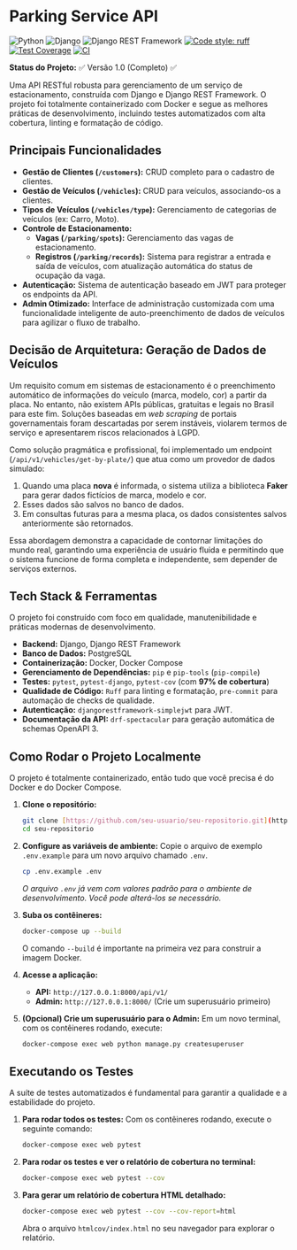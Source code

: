# Parking Service API

![Python](https://img.shields.io/badge/Python-3.12-blue.svg)
![Django](https://img.shields.io/badge/Django-5.2-darkgreen.svg)
![Django REST Framework](https://img.shields.io/badge/DRF-3.16-red.svg)
[![Code style: ruff](https://img.shields.io/endpoint?url=https://raw.githubusercontent.com/astral-sh/ruff/main/assets/badge/v2.json)](https://github.com/astral-sh/ruff)
[![Test Coverage](https://img.shields.io/badge/Coverage-97%25-brightgreen.svg)](https://github.com/actions)
[![CI](https://github.com/seu-usuario/seu-repositorio/actions/workflows/ci.yml/badge.svg)](https://github.com/seu-usuario/seu-repositorio/actions)

**Status do Projeto:** ✅ Versão 1.0 (Completo) ✅

Uma API RESTful robusta para gerenciamento de um serviço de estacionamento, construída com Django e Django REST Framework. O projeto foi totalmente containerizado com Docker e segue as melhores práticas de desenvolvimento, incluindo testes automatizados com alta cobertura, linting e formatação de código.

## Principais Funcionalidades

* **Gestão de Clientes (`/customers`):** CRUD completo para o cadastro de clientes.
* **Gestão de Veículos (`/vehicles`):** CRUD para veículos, associando-os a clientes.
* **Tipos de Veículos (`/vehicles/type`):** Gerenciamento de categorias de veículos (ex: Carro, Moto).
* **Controle de Estacionamento:**
    * **Vagas (`/parking/spots`):** Gerenciamento das vagas de estacionamento.
    * **Registros (`/parking/records`):** Sistema para registrar a entrada e saída de veículos, com atualização automática do status de ocupação da vaga.
* **Autenticação:** Sistema de autenticação baseado em JWT para proteger os endpoints da API.
* **Admin Otimizado:** Interface de administração customizada com uma funcionalidade inteligente de auto-preenchimento de dados de veículos para agilizar o fluxo de trabalho.

## Decisão de Arquitetura: Geração de Dados de Veículos

Um requisito comum em sistemas de estacionamento é o preenchimento automático de informações do veículo (marca, modelo, cor) a partir da placa. No entanto, não existem APIs públicas, gratuitas e legais no Brasil para este fim. Soluções baseadas em *web scraping* de portais governamentais foram descartadas por serem instáveis, violarem termos de serviço e apresentarem riscos relacionados à LGPD.

Como solução pragmática e profissional, foi implementado um endpoint (`/api/v1/vehicles/get-by-plate/`) que atua como um provedor de dados simulado:

1.  Quando uma placa **nova** é informada, o sistema utiliza a biblioteca **Faker** para gerar dados fictícios de marca, modelo e cor.
2.  Esses dados são salvos no banco de dados.
3.  Em consultas futuras para a mesma placa, os dados consistentes salvos anteriormente são retornados.

Essa abordagem demonstra a capacidade de contornar limitações do mundo real, garantindo uma experiência de usuário fluida e permitindo que o sistema funcione de forma completa e independente, sem depender de serviços externos.

## Tech Stack & Ferramentas

O projeto foi construído com foco em qualidade, manutenibilidade e práticas modernas de desenvolvimento.

* **Backend:** Django, Django REST Framework
* **Banco de Dados:** PostgreSQL
* **Containerização:** Docker, Docker Compose
* **Gerenciamento de Dependências:** `pip` e `pip-tools` (`pip-compile`)
* **Testes:** `pytest`, `pytest-django`, `pytest-cov` (com **97% de cobertura**)
* **Qualidade de Código:** `Ruff` para linting e formatação, `pre-commit` para automação de checks de qualidade.
* **Autenticação:** `djangorestframework-simplejwt` para JWT.
* **Documentação da API:** `drf-spectacular` para geração automática de schemas OpenAPI 3.

## Como Rodar o Projeto Localmente

O projeto é totalmente containerizado, então tudo que você precisa é do Docker e do Docker Compose.

1.  **Clone o repositório:**
    ```bash
    git clone [https://github.com/seu-usuario/seu-repositorio.git](https://github.com/seu-usuario/seu-repositorio.git)
    cd seu-repositorio
    ```

2.  **Configure as variáveis de ambiente:**
    Copie o arquivo de exemplo `.env.example` para um novo arquivo chamado `.env`.
    ```bash
    cp .env.example .env
    ```
    *O arquivo `.env` já vem com valores padrão para o ambiente de desenvolvimento. Você pode alterá-los se necessário.*

3.  **Suba os contêineres:**
    ```bash
    docker-compose up --build
    ```
    O comando `--build` é importante na primeira vez para construir a imagem Docker.

4.  **Acesse a aplicação:**
    * **API:** `http://127.0.0.1:8000/api/v1/`
    * **Admin:** `http://127.0.0.1:8000/` (Crie um superusuário primeiro)

5.  **(Opcional) Crie um superusuário para o Admin:**
    Em um novo terminal, com os contêineres rodando, execute:
    ```bash
    docker-compose exec web python manage.py createsuperuser
    ```

## Executando os Testes

A suíte de testes automatizados é fundamental para garantir a qualidade e a estabilidade do projeto.

1.  **Para rodar todos os testes:**
    Com os contêineres rodando, execute o seguinte comando:
    ```bash
    docker-compose exec web pytest
    ```

2.  **Para rodar os testes e ver o relatório de cobertura no terminal:**
    ```bash
    docker-compose exec web pytest --cov
    ```

3.  **Para gerar um relatório de cobertura HTML detalhado:**
    ```bash
    docker-compose exec web pytest --cov --cov-report=html
    ```
    Abra o arquivo `htmlcov/index.html` no seu navegador para explorar o relatório.